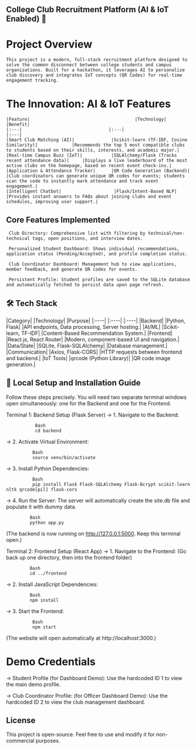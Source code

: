 ##     College Club Recruitment Platform (AI & IoT Enabled) 🚀    ##

#   Project Overview

    This project is a modern, full-stack recruitment platform designed to solve the common disconnect between college students and campus organizations. Built for a hackathon, it leverages AI to personalize club discovery and integrates IoT concepts (QR Codes) for real-time engagement tracking.

# The Innovation: AI & IoT Features

    |Feature|	                                     |Technology|	                                 |Benefit|
    |:---|                                 |:---|                                                |:---|
    |Smart Club Matching (AI)|	            |Scikit-learn (TF-IDF, Cosine Similarity)|	           |Recommends the top 5 most compatible clubs to students based on their skills, interests, and academic major.|
    |Real-time Campus Buzz (IoT)|         	|SQLAlchemy/Flask (Tracks recent attendance data)|	   |Displays a live leaderboard of the most active clubs on the homepage, based on recent event check-ins.|
    |Application & Attendance Tracker|    	|QR Code Generation (Backend)|                       	|Club coordinators can generate unique QR codes for events; students scan the code to instantly mark attendance and track event engagement.|
    |Intelligent Chatbot|	                 |Flask/Intent-Based NLP|	                             |Provides instant answers to FAQs about joining clubs and event schedules, improving user support.|


##      Core Features Implemented      ##

     Club Directory: Comprehensive list with filtering by technical/non-technical tags, open positions, and interview dates.

     Personalized Student Dashboard: Shows individual recommendations, application status (Pending/Accepted), and profile completion status.

     Club Coordinator Dashboard: Management hub to view applications, member feedback, and generate QR codes for events.

     Persistent Profile: Student profiles are saved to the SQLite database and automatically fetched to persist data upon page refresh.

##       🛠️ Tech Stack      ##

|Category|        	|Technology|        	          |Purpose|
|:----|            |:----|                        |:----|
|Backend|         	|Python, Flask|               	|API endpoints, Data processing, Server hosting.|
|AI/ML|           	|Scikit-learn, TF-IDF|	        |Content-Based Recommendation System.|
|Frontend|	        |React.js, React Router|	      |Modern, component-based UI and navigation.|
|Data/State|	      |SQLite, Flask-SQLAlchemy|	    |Database management.|
|Communication|	   |Axios, Flask-CORS|	           |HTTP requests between frontend and backend.|
|IoT Tools|       	|qrcode (Python Library)|     	|QR code image generation.|




##     🏃 Local Setup and Installation Guide    ##

Follow these steps precisely. You will need two separate terminal windows open simultaneously: one for the Backend and one for the Frontend.

Terminal 1: Backend Setup (Flask Server)
   ->  1. Navigate to the Backend:
             
               Bash
               cd backend
   ->  2. Activate Virtual Environment:

              Bash
              source venv/bin/activate

   ->  3. Install Python Dependencies:

              Bash
              pip install Flask Flask-SQLAlchemy Flask-Bcrypt scikit-learn nltk qrcode[pil] flask-cors
 
   ->  4. Run the Server: The server will automatically create the site.db file and populate it with dummy data.

             Bash
             python app.py
(The backend is now running on http://127.0.0.1:5000. Keep this terminal open.)

Terminal 2: Frontend Setup (React App)
   ->  1. Navigate to the Frontend: (Go back up one directory, then into the frontend folder)

             Bash
             cd ../frontend
   -> 2. Install JavaScript Dependencies:

             Bash
             npm install
   -> 3. Start the Frontend:

              Bash
              npm start
(The website will open automatically at http://localhost:3000.)

#  Demo Credentials
  ->  Student Profile (for Dashboard Demo): Use the hardcoded ID 1 to view the main demo profile.

  ->  Club Coordinator Profile: (for Officer Dashboard Demo): Use the hardcoded ID 2 to view the club management dashboard.





##    License   ##

   This project is open-source. Feel free to use and modify it for non-commercial purposes.
